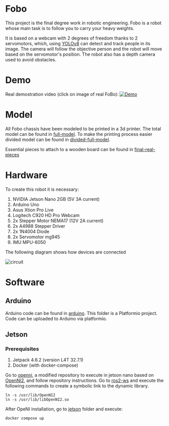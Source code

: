 # Fobo
This project is the final degree work in robotic engineering.
Fobo is a robot whose main task is to follow you to carry your heavy weights.

It is based on a webcam with 2 degrees of freedom thanks to 2 servomotors, which, using [YOLOv8] can detect and track people in its image. The camera will follow the objective person and the robot will move based on the servomotor's position. The robot also has a depth camera used to avoid obstacles.

# Demo
Real demostration video (click on image of real FoBo):
[![Demo](https://github.com/izarte/FoBo/blob/main/gallery/images/real_robot.jpg)](https://www.youtube.com/watch?v=TPPlmqCqAJ4)


# Model
All Fobo chassis have been modeled to be printed in a 3d printer. The total model can be found in [full-model]. To make the printing process easier divided model can be found in [divided-full-model].

Essential pieces to attach to a wooden board can be found in [final-real-pieces]

# Hardware
To create this robot it is necessary:
 1. NVIDIA Jetson Nano 2GB (5V 3A current)
 2. Arduino Uno
 3. Asus Xtion Pro Live
 4. Logitech C920 HD Pro Webcam
 5. 2x Stepper Motor NEMA17 (12V 2A current)
 6. 2x A4988 Stepper Driver
 7. 2x 1N4004 Diode
 8. 2x Servomotor mg945
 9. IMU MPU-6050

The following diagram shows how devices are connected

![circuit]

# Software
## Arduino

Arduino code can be found in [arduino]. This folder is a Platformio project. Code can be uploaded to Arduino via platformio.

## Jetson

### Prerequisites
1. Jetpack 4.6.2 (version L4T 32.7.1)
2. Docker (with docker-compose)

Go to [openni], a modified repository to execute in jetson nano based on [OpenNI2], and follow repository instructions.
Go to [ros2-ws] and execute the following commands to create a symbolic link to the dynamic library.
```
ln -s /usr/lib/OpenNI2
ln -s /usr/lib/libOpenNI2.so
```

After OpeNI installation, go to [jetson] folder and execute:
```
docker compose up
```




[YOLOv8]: https://github.com/ultralytics/ultralytics
[full-model]: https://github.com/izarte/FoBo/tree/main/model/full_model
[divided-full-model]: https://github.com/izarte/FoBo/tree/main/model/divided_full_model
[final-real-pieces]: https://github.com/izarte/FoBo/tree/main/model/final_real_pieces
[circuit]: https://github.com/izarte/FoBo/blob/main/gallery/connections/circuit.jpg
[arduino]: https://github.com/izarte/FoBo/tree/main/arduino
[openni]: https://github.com/izarte/FoBo/tree/main/jetson/openni/OpenNI2-TX1/OpenNI2
[OpenNI2]: https://github.com/mikeh9/OpenNI2-TX1/tree/master/OpenNI2
[ros2-ws]: https://github.com/izarte/FoBo/tree/main/jetson/ros2_ws
[jetson]: https://github.com/izarte/FoBo/tree/main/jetson
